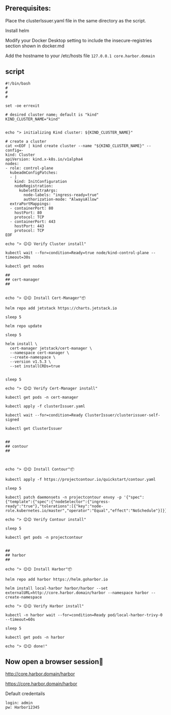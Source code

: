 ## Prerequisites:

Place the clusterIssuer.yaml file in the same directory as the script.

Install helm

Modify your Docker Desktop setting to include the insecure-registries section shown in docker.md

Add the hostname to your /etc/hosts file  ```127.0.0.1 core.harbor.domain```

## script

```
#!/bin/bash
#
# 
#

set -oe errexit

# desired cluster name; default is "kind"
KIND_CLUSTER_NAME="kind"


echo "> initializing Kind cluster: ${KIND_CLUSTER_NAME}"

# create a cluster 
cat <<EOF | kind create cluster --name "${KIND_CLUSTER_NAME}" --config=-
kind: Cluster
apiVersion: kind.x-k8s.io/v1alpha4
nodes:
- role: control-plane
  kubeadmConfigPatches:
  - |
    kind: InitConfiguration
    nodeRegistration:
      kubeletExtraArgs:
        node-labels: "ingress-ready=true"
        authorization-mode: "AlwaysAllow"
  extraPortMappings:
  - containerPort: 80
    hostPort: 80
    protocol: TCP
  - containerPort: 443
    hostPort: 443
    protocol: TCP
EOF

echo "> 😊😊 Verify Cluster install"

kubectl wait --for=condition=Ready=true node/kind-control-plane --timeout=30s

kubectl get nodes 

##
## cert-manager
##


echo "> 😊😊 Install Cert-Manager"📦

helm repo add jetstack https://charts.jetstack.io

sleep 5

helm repo update

sleep 5

helm install \
  cert-manager jetstack/cert-manager \
  --namespace cert-manager \
  --create-namespace \
  --version v1.5.3 \
  --set installCRDs=true


sleep 5

echo "> 😊😊 Verify Cert-Manager install"

kubectl get pods -n cert-manager

kubectl apply -f clusterIssuer.yaml

kubectl wait --for=condition=Ready ClusterIssuer/clusterissuer-self-signed

kubectl get ClusterIssuer


##
## contour
##



echo "> 😊😊 Install Contour"📦

kubectl apply -f https://projectcontour.io/quickstart/contour.yaml

sleep 5

kubectl patch daemonsets -n projectcontour envoy -p '{"spec":{"template":{"spec":{"nodeSelector":{"ingress-ready":"true"},"tolerations":[{"key":"node-role.kubernetes.io/master","operator":"Equal","effect":"NoSchedule"}]}}}}'

echo "> 😊😊 Verify Contour install"

sleep 5

kubectl get pods -n projectcontour


##
## harbor
##

echo "> 😊😊 Install Harbor"📦

helm repo add harbor https://helm.goharbor.io

helm install local-harbor harbor/harbor --set externalURL=http://core.harbor.domain/harbor --namespace harbor --create-namespace

echo "> 😊😊 Verify Harbor install"

kubectl -n harbor wait --for=condition=Ready pod/local-harbor-trivy-0 --timeout=60s

sleep 5

kubectl get pods -n harbor

echo "> 😊😊 done!"

```


## Now open a browser session🔧

http://core.harbor.domain/harbor

https://core.harbor.domain/harbor



Default credentails
```
login: admin
pw: Harbor12345
```

